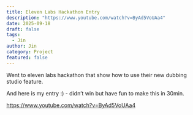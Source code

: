```yaml
---
title: Eleven Labs Hackathon Entry
description: "https://www.youtube.com/watch?v=ByAd5VoUAa4"
date: 2025-09-18
draft: false
tags:
  - Jin
author: Jin
category: Project
featured: false
---
```


Went to eleven labs hackathon that show how to use their new dubbing studio feature. 

And here is my entry :) - didn’t win but have fun to make this in 30min. 

https://www.youtube.com/watch?v=ByAd5VoUAa4
